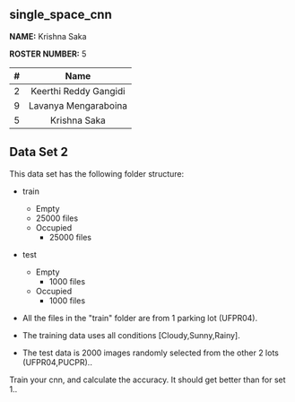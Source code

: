 
## single_space_cnn

**NAME:** Krishna Saka

**ROSTER NUMBER:** 5

| #        | Name                 |
|:--------:|:--------------------:|
|   2      |    Keerthi Reddy Gangidi         |
|   9     |    Lavanya Mengaraboina        |
|   5      |    Krishna Saka      |

## Data Set 2

This data set has the following folder structure:

- train
    - Empty
	- 25000 files
    - Occupied
        - 25000 files
- test
    - Empty
        - 1000 files
    - Occupied
        - 1000 files

- All the files in the "train" folder are from 1 parking lot (UFPR04).
- The training data uses all conditions [Cloudy,Sunny,Rainy].
- The test data is 2000 images randomly selected from the other 2 lots (UFPR04,PUCPR)..

Train your cnn, and calculate the accuracy. It should get better than for set 1..
